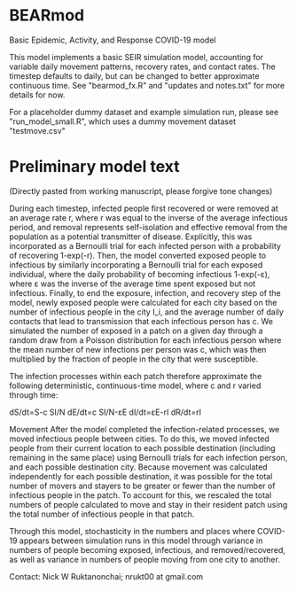 # BEARmod
Basic Epidemic, Activity, and Response COVID-19 model

This model implements a basic SEIR simulation model, accounting for variable daily movement patterns, recovery rates, and contact rates. The timestep defaults to daily, but can be changed to better approximate continuous time. See "bearmod_fx.R" and "updates and notes.txt" for more details for now.

For a placeholder dummy dataset and example simulation run, please see "run_model_small.R", which uses a dummy movement dataset "testmove.csv"

# Preliminary model text
(Directly pasted from working manuscript, please forgive tone changes)

During each timestep, infected people first recovered or were removed at an average rate r, where r was equal to the inverse of the average infectious period, and removal represents self-isolation and effective removal from the population as a potential transmitter of disease. Explicitly, this was incorporated as a Bernoulli trial for each infected person with a probability of recovering 1-exp⁡(-r). Then, the model converted exposed people to infectious by similarly incorporating a Bernoulli trial for each exposed individual, where the daily probability of becoming infectious 1-exp⁡(-ε), where ε was the inverse of the average time spent exposed but not infectious. Finally, to end the exposure, infection, and recovery step of the model, newly exposed people were calculated for each city based on the number of infectious people in the city I_i, and the average number of daily contacts that lead to transmission that each infectious person has c. We simulated the number of exposed in a patch on a given day through a random draw from a Poisson distribution for each infectious person where the mean number of new infections per person was c, which was then multiplied by the fraction of people in the city that were susceptible.

The infection processes within each patch therefore approximate the following deterministic, continuous-time model, where c and r varied through time:

dS/dt=S-c SI/N
dE/dt=c SI/N-εE
dI/dt=εE-rI
dR/dt=rI

Movement
After the model completed the infection-related processes, we moved infectious people between cities. To do this, we moved infected people from their current location to each possible destination (including remaining in the same place) using Bernoulli trials for each infection person, and each possible destination city. Because movement was calculated independently for each possible destination, it was possible for the total number of movers and stayers to be greater or fewer than the number of infectious people in the patch. To account for this, we rescaled the total numbers of people calculated to move and stay in their resident patch using the total number of infectious people in that patch.

Through this model, stochasticity in the numbers and places where COVID-19 appears between simulation runs in this model through variance in numbers of people becoming exposed, infectious, and removed/recovered, as well as variance in numbers of people moving from one city to another.


Contact:
Nick W Ruktanonchai; 
nrukt00 at gmail.com
